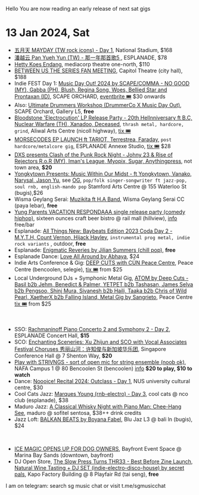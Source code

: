 Hello You are now reading an early release of next sat gigs

# 13 Jan 2024, Sat
- [五月天 MAYDAY (TW rock icons) - Day 1](https://ticketmaster.sg/activity/detail/24_mayday), National Stadium, $168
- [潘越云 Pan Yueh Yun (TW) -  那一年那首歌5 ](https://sistic.com.sg/events/pan0124), ESPLANADE, $78
- [Hetty Koes Endang](https://ticketmaster.sg/activity/detail/24_melodies), mediacorp theatre one-north, $110
- [BETWEEN US THE SERIES FAN MEETING](https://allaccess-asia.bigtix.io/events/BETWEEN1), Capitol Theatre (city hall), $188
- Indie FEST Day 1: [Music Day Out! 2024 by SCAPE/COMMA - NO GOOD (MY), Gabba (PH), Blush, Regina Song, Woes, Bellied Star and Prontaxan (ID)](https://mdo2024.peatix.com/), SCAPE ORCHARD, [eventbrite 🎟](https://eventbrite.sg/e/760241110627) $30 onwards
- Also: [Ultimate Drummers Workshop (DrummerCo X Music Day Out)](https://eventbrite.sg/e/788830371877), SCAPE Orchard, Gallery L5, **free**
- [Bloodstone 'Electrocution' LP Release Party - 20th Hellnniversary ft B.C, Nuclear Warfare (TH),  Xanadoo, Deceased](https://www.instagram.com/p/CzGpHxKBYV2/), `thrash metal, hardcore, grind`,  Aliwal Arts Centre (nicoll highway), [tix 🎟](https://bloodstonethrash.peatix.com/)
- [MORSECODES EP LAUNCH ft TARIOT, Terrestrea, Faraday](https://www.instagram.com/p/C1TzPAdrUls/), `post hardcore/metalcore gig`, ESPLANADE Annexe Studio, [tix 🎟](https://eventbrite.com/e/769600815757) $28
- [DXS presents Clash of the Punk Rock Night - Johny 23 & Rise of Rejectors R.o.R (MY), Iman's League, Myopix, Sugar, Anythingpress](https://www.instagram.com/p/C0iVegQhXp7/), not town area, **$20**
- [Yongkytown Presents: Music Within Our Midst - ft Yongkytown, Vanako, Narysal, Jason Yu](https://www.yongkytown.com/musicwithinourmidst), see [OG](https://www.instagram.com/p/CzTcw1kRAOI/), `pop/folk singer-songwriter ft jazz-pop, soul rnb, english-mando pop` Stamford Arts Centre @ 155 Waterloo St (bugis),$26
- Wisma Geylang Serai: [Muzikita ft H.A Band](https://www.instagram.com/p/C1ojQfMNAVr/), Wisma Geylang Serai CC (paya lebar), **free**
- [Yung Parents VACATION RESPONDAAA single release party (comedy hiphop)](https://www.instagram.com/p/C1CEhsPyStD/), sixteen ounces craft beer bistro @ rail mall (hillview), [info](https://www.instagram.com/p/C1Q7FnBy0fM/) free/bar
- Esplanade: [All Things New: Baybeats Edition 2023 Coda Day 2 - M.Y.T.H, Count Vernon, Hijack Hayley](https://esplanade.com/whats-on/festivals-and-series/free-programmes/2024/all-things-new/all-things-new-baybeats-edition), `instrumental prog metal, indie rock variants` , outdoor, **free**
- Esplanade: [Enigmatic Reveries by Jilian Summers (chill pop)](https://esplanade.com/whats-on/festivals-and-series/free-programmes/2024/all-things-new/enigmatic-reveries), **free**
- Esplanade Dance: [Love All Around by Abhaya](https://esplanade.com/whats-on/festivals-and-series/series/raga/love-all-around), $24
- Indie Arts Conference & Gig: [DEEP CUTS with CŪN Peace Centre](https://www.instagram.com/p/C1rtwQpRlFN/?), Peace Centre (bencoolen, selegie), [tix 🎟](https://www.eventbrite.com/e/776942073657) from $25
- Local Underground DJs + Symphonic Metal Gig, [ATOM by Deep Cuts - Basil b2b Jehm, Benedict & Palmer, YETPET b2b Tashasan, James Selva b2b Pengsoo, Shinj Mura, Sivanesh b2b Haili, Taaka b2b Chris of Wild Pearl, XaetherX b2b Falling Island, Metal Gig by Sangrieto](https://www.instagram.com/p/C1rNWLtRq96/), Peace Centre [tix 🎟](https://eventbrite.sg/e/760241110627) from $25

&nbsp;

- SSO: [Rachmaninoff Piano Concerto 2 and Symphony 2 - Day 2](https://www.sso.org.sg/whats-on/rachmaninoff-piano-concerto-2-symphony-2), ESPLANADE Concert Hall, **$15**
- SCO: [Enchanting Sceneries: Xu Zhijun and SCO with Vocal Associates Festival Choruses 秀丽山河：许知俊与新加坡华乐团](https://sistic.com.sg/events/enchanting0124), Singapore Conference Hall @ 7 Shenton Way, **$20**
- [Play with STRIVNGS - sort of open mic for string ensemble (noob ok)](https://www.instagram.com/p/C1KGC00SDJV/), NAFA Campus 1 @ 80 Bencoolen St (bencoolen) [info](https://issuu.com/strivngs/docs/play_with_strivngs_2024?) **$20 to play, $10 to watch**
- Dance: [Noooice! Recital 2024: Outclass - Day 1](https://sg.bookmyshow.com/events/OUTCLASS), NUS university cultural centre, $30
- Cool Cats Jazz: [Marques Young (rnb-electro) - Day 3](https://feverup.com/m/141100), cool cats @ nco club (esplanade), $38
- Maduro Jazz: [A Classical Whisky Night with Piano Man: Chee-Hang See](https://eventbrite.com/e/786512378697), maduro @ sofitel sentosa, $38++ drink credits 
- Jazz Loft: [BALKAN BEATS by Boyana Fabel](https://eventbrite.sg/e/775391796737), Blu Jaz L3 @ bali ln (bugis), $24

&nbsp;

- [ICE MAGIC OPENS UP FOR DOG OWNERS](https://sg.news.yahoo.com/4-paws-ice-magic-asia-winter-wonderland-opens-doors-furry-friends-2-exclusive-weekends-january-060255620.html), Bayfront Event Space @ Marina Bay Sands (downtown, bayfront)
- DJ Open Store, [The Slow Press Turns THR33 - Best Before Zine Launch, Natural Wine Tasting +  DJ SET (indie-electro-disco-house) by secret pals](https://www.instagram.com/p/C1a2nlFySuq/), Kapo Factory Building @ 8 Playfair Rd (tai seng), **free**


I am on telegram: search sg music chat or visit t.me/sgmusicchat


